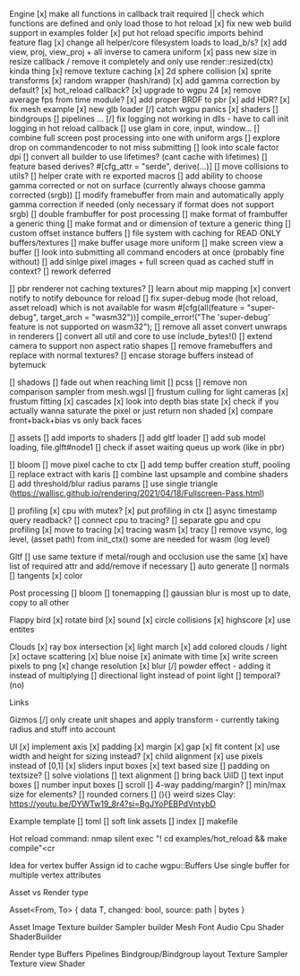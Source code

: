 Engine
[x] make all functions in callback trait required || check which functions are defined and only load those to hot reload
[x] fix new web build support in examples folder
[x] put hot reload specific imports behind feature flag
[x] change all helper/core filesystem loads to load_b/s?
[x] add view, proj, view_proj + all inverse to camera uniform
[x] pass new size in resize callback /  remove it completely and only use render::resized(ctx) kinda thing
[x] remove texture caching
[x] 2d sphere collision
[x] sprite transforms
[x] random wrapper (hash/rand)
[x] add gamma correction by default?
[x] hot_reload callback?
[x] upgrade to wgpu 24
[x] remove average fps from time module?
[x] add proper BRDF to pbr
    [x] add HDR?
[x] fix mesh example
    [x] new glb loader
[/] catch wgpu panics
    [x] shaders
    [] bindgroups
    [] pipelines
    ...
[/] fix logging not working in dlls
    - have to call init logging in hot reload callback
[] use glam in core, input, window...
[] combine full screen post processing into one with uniform args
[] explore drop on commandencoder to not miss submitting
[] look into scale factor dpi
[] convert all builder to use lifetimes? (cant cache with lifetimes)
[] feature based derives? #\[cfg_attr = "serde", derive(...)\]
[] move collisions to utils?
[] helper crate with re exported macros
[] add ability to choose gamma corrected or not on surface (currently always choose gamma corrected (srgb))
[] modify framebuffer from main and automatically apply gamma correction if needed (only necessary if format does not support srgb)
[] double frambuffer for post processing
[] make format of frambuffer a generic thing
[] make format and or dimension of texture a generic thing
[] custom offset instance buffers
[] file system with caching for READ ONLY buffers/textures
[] make buffer usage more uniform
[] make screen view a buffer
[] look into submitting all command encoders at once (probably fine without)
[] add sinlge pixel images + full screen quad as cached stuff in context?
[] rework deferred
<!-- [] add ability to reuse encoders for all renderers -->
[] pbr renderer not caching textures? 
[] learn about mip mapping
[x] convert notify to notify debounce for reload
[] fix super-debug mode (hot reload, asset reload) which is not available for wasm
    #[cfg(all(feature = "super-debug", target_arch = "wasm32"))]
    compile_error!("The 'super-debug' feature is not supported on wasm32");
[] remove all asset convert unwraps in renderers
[] convert all util and core to use include_bytes!()
[] extend camera to support non aspect ratio shapes
[] remove framebuffers and replace with normal textures?
[] encase storage buffers instead of bytemuck

[] shadows
    [] fade out when reaching limit
    [] pcss
    [] remove non comparison sampler from mesh.wgsl
    [] frustum culling for light cameras
    [x] frustum fitting
    [x] cascades
    [x] look into depth bias state 
    [x] check if you actually wanna saturate the pixel or just return non shaded
    [x] compare front+back+bias vs only back faces

[] assets 
    [] add imports to shaders
    [] add gltf loader
    [] add sub model loading, file.glft#node1
    [] check if asset waiting queus up work (like in pbr)

[] bloom
    [] move pixel cache to ctx
    [] add temp buffer creation stuff, pooling
    [] replace extract with karis
    [] combine last upsample and combine shaders
    [] add threshold/blur radius params
    [] use single triangle (https://wallisc.github.io/rendering/2021/04/18/Fullscreen-Pass.html)

[] profiling
    [x] cpu with mutex?
    [x] put profiling in ctx
    [] async timestamp query readback?
    [] connect cpu to tracing?
    [] separate gpu and cpu profiling
[x] move to tracing
    [x] tracing wasm
    [x] tracy
[] remove vsync, log level, (asset path) from init_ctx()
    some are needed for wasm (log level)

Gltf
[] use same texture if metal/rough and occlusion use the same
[x] have list of required attr and add/remove if necessary
[] auto generate
    [] normals
    [] tangents
    [x] color

Post processing
[] bloom
[] tonemapping
[] gaussian blur is most up to date, copy to all other

Flappy bird
[x] rotate bird
[x] sound
[x] circle collisions
[x] highscore
[x] use entites

Clouds
[x] ray box intersection
[x] light march
[x] add colored clouds / light
[x] octave scattering
[x] blue noise
[x] animate with time
[x] write screen pixels to png
[x] change resolution
[x] blur 
[/] powder effect
    - adding it instead of multiplying
[] directional light instead of point light
[] temporal? (no) 

Links
    
Gizmos
[/] only create unit shapes and apply transform
    - currently taking radius and stuff into account

UI
[x] implement axis
[x] padding
[x] margin
[x] gap
[x] fit content
[x] use width and height for sizing instead?
[x] child alignment
[x] use pixels instead of [0,1]
[x] sliders input boxes
[x] text based size 
[] padding on textsize?
[] solve violations
[] text alignment
[] bring back UiID
[] text input boxes
[] number input boxes
[] scroll
[] 4-way padding/margin?
[] min/max size for elements?
[] rounded corners
[] (){} weird sizes
Clay: https://youtu.be/DYWTw19_8r4?si=BgJYoPEBPdVntybD

Example template
[] toml
[] soft link assets
[] index
[] makefile

Hot reload command:
    nmap <c-p> <cmd>silent exec "! cd examples/hot_reload && make compile"<cr

Idea for vertex buffer
Assign id to cache wgpu::Buffers
Use single buffer for multiple vertex attributes

Asset vs Render type

Asset<From, To> {
    data T,
    changed: bool,
    source: path | bytes
}

Asset
    Image
        Texture builder
        Sampler builder
    Mesh
    Font
    Audio
    Cpu Shader
        ShaderBuilder

Render type
    Buffers
    Pipelines
    Bindgroup/Bindgroup layout
    Texture
    Sampler
    Texture view
    Shader

